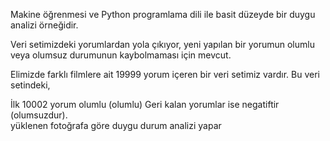   
Makine öğrenmesi ve Python programlama dili ile basit düzeyde bir duygu analizi örneğidir. 

Veri setimizdeki yorumlardan yola çıkıyor, yeni yapılan bir yorumun olumlu veya olumsuz durumunun kaybolmaması için mevcut.

Elimizde farklı filmlere ait 19999 yorum içeren bir veri setimiz vardır. Bu veri setindeki,

İlk 10002 yorum olumlu (olumlu)
Geri kalan yorumlar ise negatiftir (olumsuzdur).    
yüklenen fotoğrafa göre duygu durum analizi yapar   
       
                    
      
                  
           
   
     
  
 
